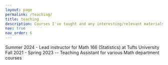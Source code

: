 ```yaml
---
layout: page
permalink: /teaching/
title: teaching
description: Courses I've taught and any interesting/relevant materials I can share
nav: true
nav_order: 6
---
```


Summer 2024 - Lead instructor for Math 166 (Statistics) at Tufts University
Fall 2021 - Spring 2023 -- Teaching Assistant for various Math department courses
